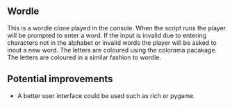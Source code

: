 Wordle
 - 
This is a wordle clone played in the console. 
When the script runs the player will be prompted to enter a word.
If the input is invalid due to entering characters not in the alphabet or invalid words the player will be asked to inout a new word.
The letters are coloured using the colorama pacakage. The letters are coloured in a similar fashion to wordle.

Potential improvements
-
- A better user interface could be used such as rich or pygame.

